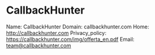 
# CallbackHunter

Name: CallbackHunter
Domain: callbackhunter.com
Home: http://callbackhunter.com
Privacy_policy: https://callbackhunter.com/img/offerta_en.pdf
Email: team@callbackhunter.com
